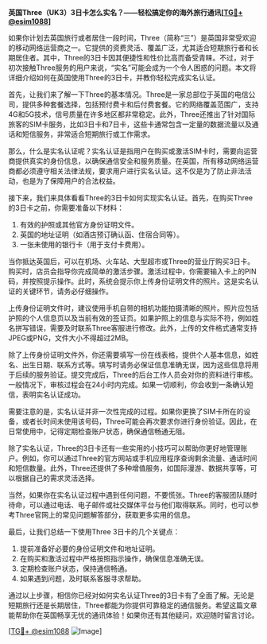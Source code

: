 **英国Three（UK3）3日卡怎么实名？——轻松搞定你的海外旅行通讯[[TG💪+ @esim1088](https://t.me/s/esim1088)]**

如果你计划去英国旅行或者居住一段时间，Three（简称“三”）是英国非常受欢迎的移动网络运营商之一。它提供的资费灵活、覆盖广泛，尤其适合短期旅行者和长期居住者。其中，Three的3日卡因其便捷性和性价比高而备受青睐。不过，对于初次接触Three服务的用户来说，“实名”可能会成为一个令人困惑的问题。本文将详细介绍如何在英国使用Three的3日卡，并教你轻松完成实名认证。

首先，让我们来了解一下Three的基本情况。Three是一家总部位于英国的电信公司，提供多种套餐选择，包括预付费卡和后付费套餐。它的网络覆盖范围广，支持4G和5G技术，信号质量在许多地区都非常稳定。此外，Three还推出了针对国际旅客的SIM卡服务，比如3日卡和7日卡，这些卡通常包含一定量的数据流量以及通话和短信服务，非常适合短期旅行或工作需求。

那么，什么是实名认证呢？实名认证是指用户在购买或激活SIM卡时，需要向运营商提供真实的身份信息，以确保通信安全和服务质量。在英国，所有移动网络运营商都必须遵守相关法律法规，要求用户进行实名认证。这不仅是为了防止非法活动，也是为了保障用户的合法权益。

接下来，我们来具体看看Three的3日卡如何实现实名认证。首先，在购买Three的3日卡之前，你需要准备以下材料：
1. 有效的护照或其他官方身份证明文件。
2. 英国的地址证明（如酒店预订确认函、住宿合同等）。
3. 一张未使用的银行卡（用于支付卡费用）。

当你抵达英国后，可以在机场、火车站、大型超市或Three的营业厅购买3日卡。购买时，店员会指导你完成简单的激活步骤。激活过程中，你需要输入卡上的PIN码，并按照提示操作。此时，系统会提示你上传身份证明文件的照片。这是实名认证的关键环节，请务必仔细操作。

上传身份证明文件时，建议使用手机自带的相机功能拍摄清晰的照片。照片应包括护照的个人信息页以及当前有效的签证页。如果护照上的信息与实际不符，例如姓名拼写错误，需要及时联系Three客服进行修改。此外，上传的文件格式通常支持JPEG或PNG，文件大小不得超过2MB。

除了上传身份证明文件外，你还需要填写一份在线表格，提供个人基本信息，如姓名、出生日期、联系方式等。填写时请务必保证信息准确无误，因为这些信息将用于后续的服务验证。提交完成后，Three的后台工作人员会对你的资料进行审核。一般情况下，审核过程会在24小时内完成。如果一切顺利，你会收到一条确认短信，表明实名认证成功。

需要注意的是，实名认证并非一次性完成的过程。如果你更换了SIM卡所在的设备，或者长时间未使用该号码，Three可能会再次要求你进行身份验证。因此，在日常使用中，记得定期检查账户状态，确保通信畅通无阻。

除了实名认证，Three的3日卡还有一些实用的小技巧可以帮助你更好地管理账户。例如，你可以通过Three的官方网站或手机应用程序查询剩余流量、通话时间和短信数量。此外，Three还提供了多种增值服务，如国际漫游、数据共享等，可以根据自己的需求灵活选择。

当然，如果你在实名认证过程中遇到任何问题，不要慌张。Three的客服团队随时待命，可以通过电话、电子邮件或社交媒体平台与他们取得联系。同时，也可以参考Three官网上的常见问题解答部分，获取更多实用的信息。

最后，让我们总结一下使用Three 3日卡的几个关键点：
1. 提前准备好必要的身份证明文件和地址证明。
2. 在购买和激活过程中严格按照指示操作，确保信息准确无误。
3. 定期检查账户状态，保持通信畅通。
4. 如果遇到问题，及时联系客服寻求帮助。

通过以上步骤，相信你已经对如何实名认证Three的3日卡有了全面了解。无论是短期旅行还是长期居住，Three都能为你提供可靠稳定的通信服务。希望这篇文章能帮助你在英国畅享无忧的通讯体验！如果你还有其他疑问，欢迎随时留言讨论。

[[TG💪+ @esim1088](https://t.me/s/esim1088) ![Image](https://i.postimg.cc/4NQfJmqS/Snipaste-2025-05-13-00-14-12.png)]
